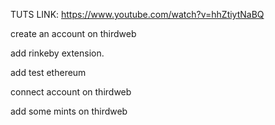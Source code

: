 TUTS LINK: https://www.youtube.com/watch?v=hhZtiytNaBQ

create an account on thirdweb

add rinkeby extension.

add test ethereum

connect account on thirdweb

add some mints on thirdweb


